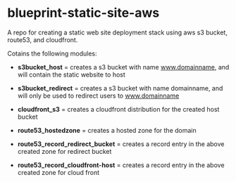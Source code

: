 # blueprint-static-site-aws
A repo for creating a static web site deployment stack using aws s3 bucket, route53, and cloudfront. 

Cotains the following modules:

* **s3bucket_host** = creates a s3 bucket with name www.domainname, and will contain the static website to host

* **s3bucket_redirect** = creates a s3 bucket with name domainname, and will only be used to redirect users to www.domainname

* **cloudfront_s3** = creates a cloudfront distribution for the created host bucket

* **route53_hostedzone** = creates a hosted zone for the domain

* **route53_record_redirect_bucket** = creates a record entry in the above created zone for redirect bucket

* **route53_record_cloudfront-host** = creates a record entry in the above created zone for cloud front